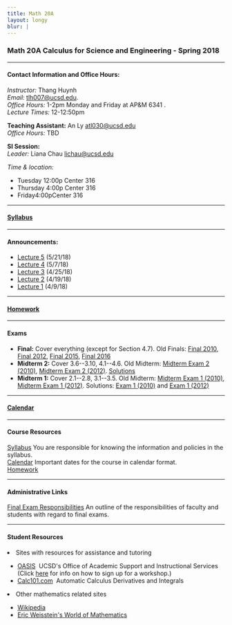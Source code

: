 ```yaml
---
title: Math 20A
layout: longy
blur: |
---
```

### Math 20A Calculus for Science and Engineering - Spring 2018  

---  

#### Contact Information and Office Hours:  

*Instructor:* Thang Huynh  
*Email:* [tlh007@ucsd.edu][email].    
*Office Hours:* 1-2pm Monday and Friday at AP&M 6341 .  
*Lecture Times:* 12-12:50pm

[email]: mailto:tlh007@ucsd.edu

**Teaching Assistant:** An Ly [atl030@ucsd.edu][emailly]  
*Office Hours:* TBD

[emailly]: mailto:atl030@ucsd.edu

**SI Session:**  
*Leader:* Liana Chau [lichau@ucsd.edu][emailchau]

[emailchau]: mailto:lichau@ucsd.edu

*Time & location:* 
  - Tuesday 12:00p Center 316
  - Thursday 4:00p Center 316
  - Friday4:00pCenter 316


--- 

#### [Syllabus][math20aSyl]

[math20aSyl]:http://thanghuynh.org/teaching/math20a_syllabus.html


--- 

#### Announcements:

  - [Lecture 5][math20alec5] (5/21/18)
  - [Lecture 4][math20alec4] (5/7/18)
  - [Lecture 3][math20alec3] (4/25/18)
  - [Lecture 2][math20alec2] (4/19/18)
  - [Lecture 1][math20alec1] (4/9/18)
  
[math20alec5]:http://thanghuynh.org/teaching/Math20A_Lecture5.pdf
[math20alec4]:http://thanghuynh.org/teaching/Math20A_Lecture4.pdf
[math20alec3]:http://thanghuynh.org/teaching/Math20A_Lecture3.pdf
[math20alec2]:http://thanghuynh.org/teaching/Math20A_Lecture2.pdf
[math20alec1]:http://thanghuynh.org/teaching/Math20A_Lecture1.pdf  

---

#### [Homework][math20aHW]

[math20aHW]:http://thanghuynh.org/teaching/math20a_s18_hw.html


---  

#### Exams


  - **Final:** Cover everything (except for Section 4.7). Old Finals: [Final 2010][math20afinal10], [Final 2012][math20afinal12], [Final 2015][math20afinal15], [Final 2016][math20afinal16]
  - **Midterm 2:** Cover 3.6--3.10, 4.1--4.6. Old Midterm: [Midterm Exam 2 (2010)][math20amid210], [Midterm Exam 2 (2012)][math20amid212]. [Solutions][math20amid2sols]
  - **Midterm 1:** Cover 2.1--2.8, 3.1--3.5. Old Midterm: [Midterm Exam 1 (2010)][math20amid110], [Midterm Exam 1 (2012)][math20amid112]. Solutions: [Exam 1 (2010)][math20amid110sol] and [Exam 1 (2012)][math20amid112sol]    

[math20afinal16]:http://thanghuynh.org/teaching/Math20A_Final2016.pdf
[math20afinal15]:http://thanghuynh.org/teaching/Math20A_Final2015.pdf
[math20afinal12]:http://thanghuynh.org/teaching/Math20A_Final2012.pdf
[math20afinal10]:http://thanghuynh.org/teaching/Math20A_Final2010.pdf
[math20amid2sols]:http://thanghuynh.org/teaching/Math20A_Exam2_Solutions.pdf
[math20amid210]:http://thanghuynh.org/teaching/Math20A_Exam2_2010.pdf
[math20amid212]:http://thanghuynh.org/teaching/Math20A_Exam2_2012.pdf
[math20amid112sol]:http://thanghuynh.org/teaching/Math20A_Exam1_2012_Solution.pdf
[math20amid110sol]:http://thanghuynh.org/teaching/Math20A_Exam1_2010_Solution.pdf
[math20amid110]:http://thanghuynh.org/teaching/Math20A_Exam1_2010.pdf
[math20amid112]:http://thanghuynh.org/teaching/Math20A_Exam1_2012.pdf


---

#### [Calendar][math20aCal]

[math20aCal]:http://thanghuynh.org/teaching/math20a_s18_cal.html

---  

#### Course Resources  

[Syllabus][math20aSyl] You are responsible for knowing the information and policies in the syllabus.  
[Calendar][math20aCal] Important dates for the course in calendar format.  
[Homework][math20aHW]  

[math20aCal]:http://thanghuynh.org/teaching/math20a_s18_cal.html
[math20aSyl]:http://thanghuynh.org/teaching/math20a_syllabus.html
[math20aHW]:http://thanghuynh.org/teaching/math20a_s18_hw.html

---  

#### Administrative Links  
[Final Exam Responsibilities](http://blink.ucsd.edu/Blink/External/Topics/How_To/0,1260,17998,00.html) An outline of the responsibilities of faculty and students
with regard to final exams.


---

#### Student Resources

<li>Sites with resources for assistance and tutoring
<ul><p></p><li><a href="http://oasis.ucsd.edu/">OASIS</a> &nbsp;UCSD's Office of Academic Support and
Instructional Services (Click <a href="https://students.ucsd.edu/academics/_organizations/oasis/math-science/workshops.html">here</a> for info on how to sign up for a workshop.)</li> 
<li><a href="http://www.calc101.com/">Calc101.com</a> &nbsp;Automatic Calculus Derivatives and
Integrals</li>
<p></p>
</ul></li>

<li>Other mathematics related sites 
<p></p><ul>
<li><a href="http://en.wikipedia.org/wiki/Portal:Mathematics">Wikipedia</a></li>
<li><a href="http://mathworld.wolfram.com/">Eric Weisstein's World of Mathematics</a></li>
</ul></li>








